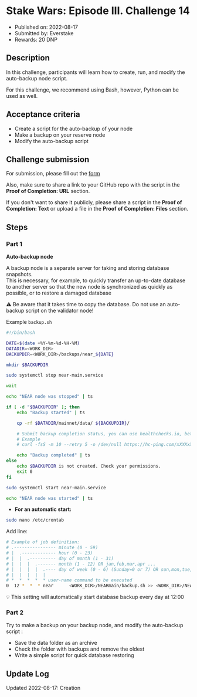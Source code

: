 # **Stake Wars: Episode III.** Challenge 14

- Published on: 2022-08-17
- Submitted by: Everstake
- Rewards: 20 DNP

## Description

In this challenge, participants will learn how to create, run, and modify the auto-backup node script. 

For this challenge, we recommend using Bash, however, Python can be used as well. 

## Acceptance criteria

- Create a script for the auto-backup of your node
- Make a backup on your reserve node
- Modify the auto-backup script

## Challenge submission

For submission, please fill out the [form](https://forms.gle/1MS9Jvhvq9YWbbwk7)  

Also, make sure to share a link to your GitHub repo with the script in the **Proof of Completion: URL** section. 

If you don't want to share it publicly, please share a script in the **Proof of Completion: Text** or upload a file in the **Proof of Completion: Files** section.

## Steps

### Part 1

**Auto-backup node**

A backup node is a separate server for taking and storing database snapshots.  
This is necessary, for example, to quickly transfer an up-to-date database to another server so that the new node is synchronized as quickly as possible, or to restore a damaged database

⚠️ Be aware that it takes time to copy the database. Do not use an auto-backup script on the validator node!

Example `backup.sh`

```bash
#!/bin/bash

DATE=$(date +%Y-%m-%d-%H-%M)
DATADIR=<WORK_DIR>
BACKUPDIR=<WORK_DIR>/backups/near_${DATE}

mkdir $BACKUPDIR

sudo systemctl stop near-main.service

wait

echo "NEAR node was stopped" | ts

if [ -d "$BACKUPDIR" ]; then
    echo "Backup started" | ts

    cp -rf $DATADIR/mainnet/data/ ${BACKUPDIR}/

    # Submit backup completion status, you can use healthchecks.io, betteruptime.com or other services
    # Example
    # curl -fsS -m 10 --retry 5 -o /dev/null https://hc-ping.com/xXXXxXXx-XxXx-XXXX-XXXx-...

    echo "Backup completed" | ts
else
    echo $BACKUPDIR is not created. Check your permissions.
    exit 0
fi

sudo systemctl start near-main.service

echo "NEAR node was started" | ts

```

- **For an automatic start:**

```bash
sudo nano /etc/crontab
```

Add line:

```bash
# Example of job definition:
# .---------------- minute (0 - 59)
# |  .------------- hour (0 - 23)
# |  |  .---------- day of month (1 - 31)
# |  |  |  .------- month (1 - 12) OR jan,feb,mar,apr ...
# |  |  |  |  .---- day of week (0 - 6) (Sunday=0 or 7) OR sun,mon,tue,wed,thu,fri,sat
# |  |  |  |  |
# *  *  *  *  * user-name command to be executed
0  12 *  *  * near      <WORK_DIR>/NEARmain/backup.sh >> <WORK_DIR>/NEARmain/backups/backup.log 2>&1
```

💡 This setting will automatically start database backup every day at 12:00


### Part 2

Try to make a backup on your backup node, and modify the auto-backup script :

- Save the data folder as an archive
- Check the folder with backups and remove the oldest 
- Write a simple script for quick database restoring 

## Update Log

Updated 2022-08-17: Creation
